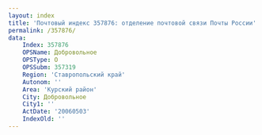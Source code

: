```yaml
---
layout: index
title: 'Почтовый индекс 357876: отделение почтовой связи Почты России'
permalink: /357876/
data:
    Index: 357876
    OPSName: Добровольное
    OPSType: О
    OPSSubm: 357319
    Region: 'Ставропольский край'
    Autonom: ''
    Area: 'Курский район'
    City: Добровольное
    City1: ''
    ActDate: '20060503'
    IndexOld: ''
---
```


